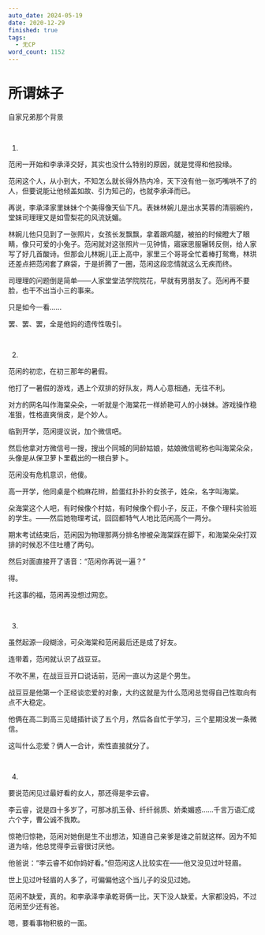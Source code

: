 ```yaml
---
auto_date: 2024-05-19
date: 2020-12-29
finished: true
tags:
  - 无CP
word_count: 1152
---
```


# 所谓妹子

自家兄弟那个背景

<br>

1.

范闲一开始和李承泽交好，其实也没什么特别的原因，就是觉得和他投缘。

范闲这个人，从小到大，不知怎么就长得外热内冷，天下没有他一张巧嘴哄不了的人，但要说能让他倾盖如故、引为知己的，也就李承泽而已。

再说，李承泽家里妹妹个个美得像天仙下凡。表妹林婉儿是出水芙蓉的清丽婉约，堂妹司理理又是如雪梨花的风流妩媚。

林婉儿他只见到了一张照片，女孩长发飘飘，拿着跟鸡腿，被拍的时候瞪大了眼睛，像只可爱的小兔子。范闲就对这张照片一见钟情，寤寐思服辗转反侧，给人家写了好几首酸诗。但那会儿林婉儿正上高中，家里三个哥哥全忙着棒打鸳鸯，林珙还差点把范闲套了麻袋，于是折腾了一圈，范闲这段恋情就这么无疾而终。

司理理的问题倒是简单——人家堂堂法学院院花，早就有男朋友了。范闲再不要脸，也干不出当小三的事来。

只是如今一看……

罢、罢、罢，全是他妈的遗传性吸引。

<br>

2.

范闲的初恋，在初三那年的暑假。

他打了一暑假的游戏，遇上个双排的好队友，两人心意相通，无往不利。

对方的网名叫作海棠朵朵，一听就是个海棠花一样娇艳可人的小妹妹。游戏操作稳准狠，性格直爽俏皮，是个妙人。

临到开学，范闲提议说，加个微信吧。

然后他拿对方微信号一搜，搜出个同城的同龄姑娘，姑娘微信昵称也叫海棠朵朵，头像是从保卫萝卜里截出的一根白萝卜。

范闲没有危机意识，他傻。

高一开学，他同桌是个梳麻花辫，脸蛋红扑扑的女孩子，姓朵，名字叫海棠。

朵海棠这个人吧，有时候像个村姑，有时候像个假小子，反正，不像个理科实验班的学生。——然后她物理考试，回回都特气人地比范闲高个一两分。

期末考试结束后，范闲因为物理那两分排名惨被朵海棠踩在脚下，和海棠朵朵打双排的时候忍不住吐槽了两句。

然后对面直接开了语音：“范闲你再说一遍？”

得。

托这事的福，范闲再没想过网恋。

<br>

3.

虽然起源一段糊涂，可朵海棠和范闲最后还是成了好友。

连带着，范闲就认识了战豆豆。

不吹不黑，在战豆豆开口说话前，范闲一直以为这是个男生。

战豆豆是他第一个正经谈恋爱的对象，大约这就是为什么范闲总觉得自己性取向有点不大稳定。

他俩在高二到高三见缝插针谈了五个月，然后各自忙于学习，三个星期没发一条微信。

这叫什么恋爱？俩人一合计，索性直接就分了。

<br>

4.

要说范闲见过最好看的女人，那还得是李云睿。

李云睿，说是四十多岁了，可那冰肌玉骨、纤纤弱质、娇柔媚惑……千言万语汇成六个字，曹公诚不我欺。

惊艳归惊艳，范闲对她倒是生不出想法，知道自己亲爹是谁之前就这样。因为不知道为啥，他总觉得李云睿很讨厌他。

他爸说：“李云睿不如你妈好看。”但范闲这人比较实在——他又没见过叶轻眉。

世上见过叶轻眉的人多了，可偏偏他这个当儿子的没见过她。

范闲不缺爱，真的。和李承泽李承乾哥俩一比，天下没人缺爱。大家都没妈，不过范闲至少还有爸。

嗯，要看事物积极的一面。
